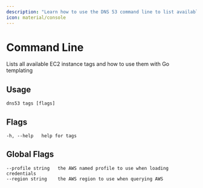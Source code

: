 ```yaml
---
description: "Learn how to use the DNS 53 command line to list available EC2 instance tags"
icon: material/console
---
```


# Command Line

Lists all available EC2 instance tags and how to use them with Go templating

## Usage

```text
dns53 tags [flags]
```

## Flags

```text
-h, --help   help for tags
```

## Global Flags

```text
--profile string   the AWS named profile to use when loading credentials
--region string    the AWS region to use when querying AWS
```
